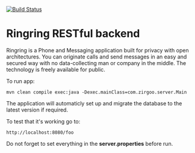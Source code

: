 [![Build Status](https://travis-ci.org/ringring-io/ringring-server.png)](https://travis-ci.org/ringring-io/ringring-server)

# Ringring RESTful backend #

Ringring is a Phone and Messaging application built for privacy with open architectures. You can originate calls and send messages in an easy and secured way with no data-collecting man or company in the middle. The technology is freely available for public.

To run app:

    mvn clean compile exec:java -Dexec.mainClass=com.zirgoo.server.Main

The application will automaticly set up and migrate the database to the latest version if required.    

To test that it's working go to:

    http://localhost:8080/foo

Do not forget to set everything in the **server.properties** before run.


